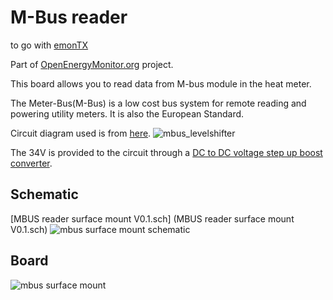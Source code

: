 # M-Bus reader
to go with [emonTX](https://github.com/openenergymonitor/emontx3)

Part of [OpenEnergyMonitor.org](https://openenergymonitor.org) project.

This board allows you to read data from M-bus module in the heat meter. 

The Meter-Bus(M-Bus) is a low cost bus system for remote reading and powering utility meters. It is also the European Standard. 

Circuit diagram used is from [here](https://github.com/rscada/libmbus/tree/master/hardware).
![mbus_levelshifter](https://user-images.githubusercontent.com/29893671/29127304-9c790700-7d18-11e7-85f9-27eb9a11ae67.png)

The 34V is provided to the circuit through a [DC to DC voltage step up boost converter](http://www.ebay.co.uk/itm/XL6009-DC-DC-Voltage-Step-Up-Boost-Converter-replace-LM2577-3-32v-input-UK-Fast-/400858208676). 

## Schematic
[MBUS reader surface mount V0.1.sch] (MBUS reader surface mount V0.1.sch)
![mbus surface mount schematic](https://user-images.githubusercontent.com/29893671/29362175-c53c01aa-8282-11e7-914c-8768e34d8be0.png)
## Board 
![mbus surface mount](https://user-images.githubusercontent.com/29893671/29362211-e57002aa-8282-11e7-80a2-6f80f21e0186.png)
